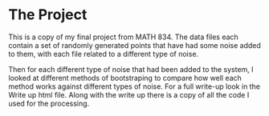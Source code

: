 # The Project

This is a copy of my final project from MATH 834. The data files each contain a set of randomly generated points that have had some noise added to them, with each file related to a different type of noise.

Then for each different type of noise that had been added to the system, I looked at different methods of bootstraping to compare how well each method works against different types of noise. For a full write-up look in the Write up html file.
Along with the write up there is a copy of all the code I used for the processing.
